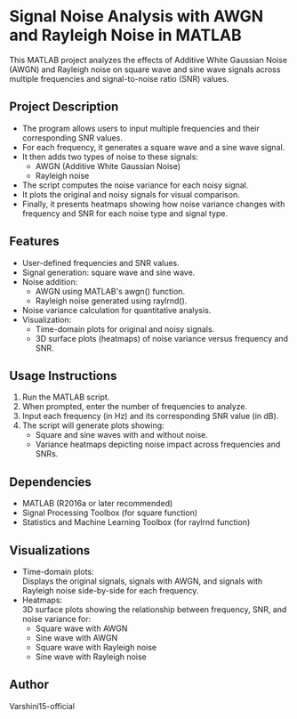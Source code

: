 # Signal Noise Analysis with AWGN and Rayleigh Noise in MATLAB
This MATLAB project analyzes the effects of Additive White Gaussian Noise (AWGN) and Rayleigh noise on square wave and sine wave signals across multiple frequencies and signal-to-noise ratio (SNR) values.


## Project Description
- The program allows users to input multiple frequencies and their corresponding SNR values.
- For each frequency, it generates a square wave and a sine wave signal.
- It then adds two types of noise to these signals:
  - AWGN (Additive White Gaussian Noise)
  - Rayleigh noise
- The script computes the noise variance for each noisy signal.
- It plots the original and noisy signals for visual comparison.
- Finally, it presents heatmaps showing how noise variance changes with frequency and SNR for each noise type and signal type.

## Features
- User-defined frequencies and SNR values.
- Signal generation: square wave and sine wave.
- Noise addition:
  - AWGN using MATLAB's awgn() function.
  - Rayleigh noise generated using raylrnd().
- Noise variance calculation for quantitative analysis.
- Visualization:
  - Time-domain plots for original and noisy signals.
  - 3D surface plots (heatmaps) of noise variance versus frequency and SNR.

## Usage Instructions
1. Run the MATLAB script.
2. When prompted, enter the number of frequencies to analyze.
3. Input each frequency (in Hz) and its corresponding SNR value (in dB).
4. The script will generate plots showing:
   - Square and sine waves with and without noise.
   - Variance heatmaps depicting noise impact across frequencies and SNRs.

## Dependencies
- MATLAB (R2016a or later recommended)
- Signal Processing Toolbox (for square function)
- Statistics and Machine Learning Toolbox (for raylrnd function)

## Visualizations
- Time-domain plots:  
  Displays the original signals, signals with AWGN, and signals with Rayleigh noise side-by-side for each frequency.
- Heatmaps:  
  3D surface plots showing the relationship between frequency, SNR, and noise variance for:
  - Square wave with AWGN
  - Sine wave with AWGN
  - Square wave with Rayleigh noise
  - Sine wave with Rayleigh noise

## Author
Varshini15-official
